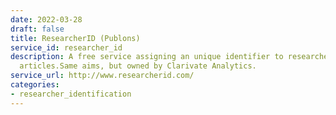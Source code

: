 ```yaml
---
date: 2022-03-28
draft: false
title: ResearcherID (Publons)
service_id: researcher_id
description: A free service assigning an unique identifier to researchers publishing
  articles.Same aims, but owned by Clarivate Analytics.
service_url: http://www.researcherid.com/
categories:
- researcher_identification
---
```



